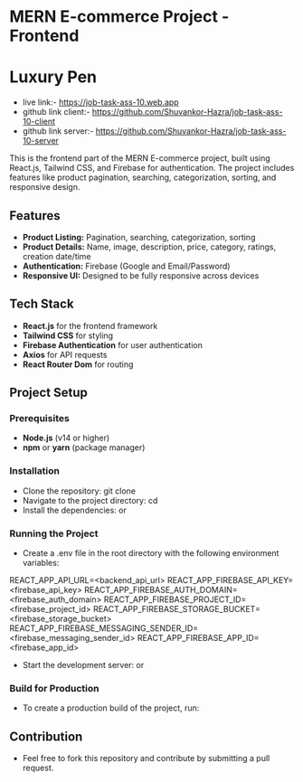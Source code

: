 # MERN E-commerce Project - Frontend

# Luxury Pen

- live link:- https://job-task-ass-10.web.app
- github link client:- https://github.com/Shuvankor-Hazra/job-task-ass-10-client
- github link server:- https://github.com/Shuvankor-Hazra/job-task-ass-10-server

This is the frontend part of the MERN E-commerce project, built using React.js, Tailwind CSS, and Firebase for authentication. The project includes features like product pagination, searching, categorization, sorting, and responsive design.

## Features

- **Product Listing:** Pagination, searching, categorization, sorting
- **Product Details:** Name, image, description, price, category, ratings, creation date/time
- **Authentication:** Firebase (Google and Email/Password)
- **Responsive UI:** Designed to be fully responsive across devices

## Tech Stack

- **React.js** for the frontend framework
- **Tailwind CSS** for styling
- **Firebase Authentication** for user authentication
- **Axios** for API requests
- **React Router Dom** for routing

## Project Setup

### Prerequisites

- **Node.js** (v14 or higher)
- **npm** or **yarn** (package manager)

### Installation

- Clone the repository: git clone <repository-url>
- Navigate to the project directory: cd <frontend-project-name>
- Install the dependencies: <npm install> or <yarn install>

### Running the Project

- Create a .env file in the root directory with the following environment variables:

REACT_APP_API_URL=<backend_api_url>
REACT_APP_FIREBASE_API_KEY=<firebase_api_key>
REACT_APP_FIREBASE_AUTH_DOMAIN=<firebase_auth_domain>
REACT_APP_FIREBASE_PROJECT_ID=<firebase_project_id>
REACT_APP_FIREBASE_STORAGE_BUCKET=<firebase_storage_bucket>
REACT_APP_FIREBASE_MESSAGING_SENDER_ID=<firebase_messaging_sender_id>
REACT_APP_FIREBASE_APP_ID=<firebase_app_id>

- Start the development server: <npm start> or <yarn start>

### Build for Production

- To create a production build of the project, run: <npm run build>

## Contribution

- Feel free to fork this repository and contribute by submitting a pull request.
